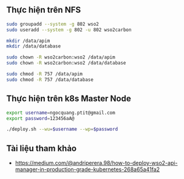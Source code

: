 ## Thực hiện trên NFS
```sh
sudo groupadd --system -g 802 wso2
sudo useradd --system -g 802 -u 802 wso2carbon

mkdir /data/apim
mkdir /data/database

sudo chown -R wso2carbon:wso2 /data/apim
sudo chown -R wso2carbon:wso2 /data/database

sudo chmod -R 757 /data/apim
sudo chmod -R 757 /data/database
```

## Thực hiện trên k8s Master Node
```sh
export username=ngocquang.ptit@gmail.com
export password=123456aA@

./deploy.sh --wu=$username --wp=$password
````
## Tài liệu tham khảo
- https://medium.com/@andriperera.98/how-to-deploy-wso2-api-manager-in-production-grade-kubernetes-268a65a41fa2
